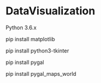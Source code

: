 # DataVisualization

Python 3.6.x

pip install matplotlib

pip install python3-tkinter

pip install pygal

pip install pygal_maps_world